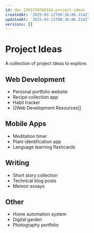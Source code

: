 ```yaml
---
id: doc-1741739766314-project-ideas
createdAt: '2025-03-12T00:36:06.314Z'
updatedAt: '2025-03-12T00:36:06.314Z'
versions: []
---
```

# Project Ideas

A collection of project ideas to explore.

## Web Development

- Personal portfolio website
- Recipe collection app
- Habit tracker
- [[Web Development Resources]]

## Mobile Apps

- Meditation timer
- Plant identification app
- Language learning flashcards

## Writing

- Short story collection
- Technical blog posts
- Memoir essays

## Other

- Home automation system
- Digital garden
- Photography portfolio
